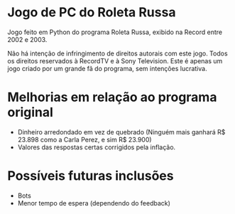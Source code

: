 # Jogo de PC do Roleta Russa
Jogo feito em Python do programa Roleta Russa, exibido na Record entre 2002 e 2003.

Não há intenção de infringimento de direitos autorais com este jogo. Todos os direitos reservados à RecordTV e à Sony Television. Este é apenas um jogo criado por um grande fã do programa, sem intenções lucrativa.

# Melhorias em relação ao programa original
- Dinheiro arredondado em vez de quebrado (Ninguém mais ganhará R$ 23.898 como a Carla Perez, e sim R$ 23.900)
- Valores das respostas certas corrigidos pela inflação.

# Possíveis futuras inclusões
- Bots
- Menor tempo de espera (dependendo do feedback)
